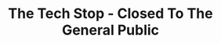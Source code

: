 ---
title: "The Tech Stop - Closed To The General Public"
url: /glengormley/the-tech-stop-closed-to-the-general-public/
shop: computer
---